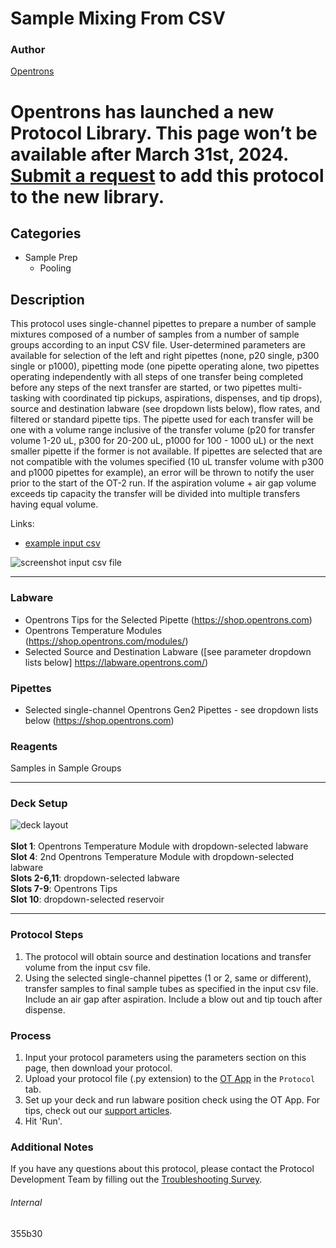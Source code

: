 # Sample Mixing From CSV

### Author
[Opentrons](https://opentrons.com/)



# Opentrons has launched a new Protocol Library. This page won’t be available after March 31st, 2024. [Submit a request](https://docs.google.com/forms/d/e/1FAIpQLSdYYp9QCKow4nn0KlCVsMS3HX0eJ0N9O7-erajKvcpT0lWbSg/viewform) to add this protocol to the new library.

## Categories
* Sample Prep
	* Pooling

## Description
This protocol uses single-channel pipettes to prepare a number of sample mixtures composed of a number of samples from a number of sample groups according to an input CSV file. User-determined parameters are available for selection of the left and right pipettes (none, p20 single, p300 single or p1000), pipetting mode (one pipette operating alone, two pipettes operating independently with all steps of one transfer being completed before any steps of the next transfer are started, or two pipettes multi-tasking with coordinated tip pickups, aspirations, dispenses, and tip drops), source and destination labware (see dropdown lists below), flow rates, and filtered or standard pipette tips. The pipette used for each transfer will be one with a volume range inclusive of the transfer volume (p20 for transfer volume 1-20 uL, p300 for 20-200 uL, p1000 for 100 - 1000 uL) or the next smaller pipette if the former is not available. If pipettes are selected that are not compatible with the volumes specified (10 uL transfer volume with p300 and p1000 pipettes for example), an error will be thrown to notify the user prior to the start of the OT-2 run. If the aspiration volume + air gap volume exceeds tip capacity the transfer will be divided into multiple transfers having equal volume.

Links:
* [example input csv](https://opentrons-protocol-library-website.s3.amazonaws.com/custom-README-images/355b30/csv_example.csv)

![screenshot input csv file](https://opentrons-protocol-library-website.s3.amazonaws.com/custom-README-images/355b30/screenshot-input_csv.png)

---



### Labware
* Opentrons Tips for the Selected Pipette (https://shop.opentrons.com)
* Opentrons Temperature Modules (https://shop.opentrons.com/modules/)
* Selected Source and Destination Labware ([see parameter dropdown lists below] https://labware.opentrons.com/)


### Pipettes
* Selected single-channel Opentrons Gen2 Pipettes - see dropdown lists below (https://shop.opentrons.com)

### Reagents
Samples in Sample Groups

---

### Deck Setup
![deck layout](https://opentrons-protocol-library-website.s3.amazonaws.com/custom-README-images/355b30/screenshot-deck.png)
</br>
</br>
**Slot 1**: Opentrons Temperature Module with dropdown-selected labware </br>
**Slot 4**: 2nd Opentrons Temperature Module with dropdown-selected labware </br>
**Slots 2-6,11**: dropdown-selected labware </br>
**Slots 7-9**: Opentrons Tips </br>
**Slot 10**: dropdown-selected reservoir </br>


---

### Protocol Steps
1. The protocol will obtain source and destination locations and transfer volume from the input csv file.
2. Using the selected single-channel pipettes (1 or 2, same or different), transfer samples to final sample tubes as specified in the input csv file. Include an air gap after aspiration. Include a blow out and tip touch after dispense.

### Process
1. Input your protocol parameters using the parameters section on this page, then download your protocol.
2. Upload your protocol file (.py extension) to the [OT App](https://opentrons.com/ot-app) in the `Protocol` tab.
3. Set up your deck and run labware position check using the OT App. For tips, check out our [support articles](https://support.opentrons.com/en/collections/1559720-guide-for-getting-started-with-the-ot-2).
4. Hit 'Run'.

### Additional Notes
If you have any questions about this protocol, please contact the Protocol Development Team by filling out the [Troubleshooting Survey](https://protocol-troubleshooting.paperform.co/).

###### Internal
355b30
